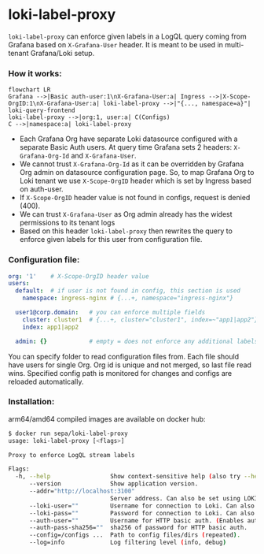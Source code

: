 loki-label-proxy
================

`loki-label-proxy` can enforce given labels in a LogQL query coming from Grafana based on `X-Grafana-User` header. It is meant to be used in multi-tenant Grafana/Loki setup.

### How it works:
```mermaid
flowchart LR
Grafana -->|Basic auth-user:1\nX-Grafana-User:a| Ingress -->|X-Scope-OrgID:1\nX-Grafana-User:a| loki-label-proxy -->|"{..., namespace=a}"| loki-query-frontend
loki-label-proxy -->|org:1, user:a| C(Configs)
C -->|namespace:a| loki-label-proxy
```
- Each Grafana Org have separate Loki datasource configured with a separate Basic Auth users. At query time Grafana sets 2 headers: `X-Grafana-Org-Id` and `X-Grafana-User`. 
- We cannot trust `X-Grafana-Org-Id` as it can be overridden by Grafana Org admin on datasource configuration page. So, to map Grafana Org to Loki tenant we use `X-Scope-OrgID` header which is set by Ingress based on auth-user.
- If `X-Scope-OrgID` header value is not found in configs, request is denied (400).
- We can trust `X-Grafana-User` as Org admin already has the widest permissions to its tenant logs
- Based on this header `loki-label-proxy` then rewrites the query to enforce given labels for this user from configuration file. 

### Configuration file:
```yaml
org: '1'    # X-Scope-OrgID header value
users:
  default:  # if user is not found in config, this section is used
    namespace: ingress-nginx # {...+, namespace="ingress-nginx"}

  user1@corp.domain:   # you can enforce multiple fields
    cluster: cluster1  # {...+, cluster="cluster1", index=~"app1|app2"}
    index: app1|app2

  admin: {}            # empty = does not enforce any additional labels
```
You can specify folder to read configuration files from. Each file should have users for single Org. Org id is unique and not merged, so last file read wins. Specified config path is monitored for changes and configs are reloaded automatically.

### Installation:
arm64/amd64 compiled images are available on docker hub: 
```sh
$ docker run sepa/loki-label-proxy
usage: loki-label-proxy [<flags>]

Proxy to enforce LogQL stream labels

Flags:
  -h, --help                 Show context-sensitive help (also try --help-long and --help-man).
      --version              Show application version.
      --addr="http://localhost:3100"
                             Server address. Can also be set using LOKI_ADDR env var.
      --loki-user=""         Username for connection to Loki. Can also be set using LOKI_USERNAME env var.
      --loki-pass=""         Password for connection to Loki. Can also be set using LOKI_PASSWORD env var.
      --auth-user=""         Username for HTTP basic auth. (Enables auth to proxy itself)
      --auth-pass-sha256=""  sha256 of password for HTTP basic auth.
      --config=/configs ...  Path to config files/dirs (repeated).
      --log=info             Log filtering level (info, debug)
```
